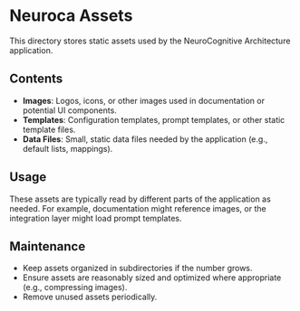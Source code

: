 # Neuroca Assets

This directory stores static assets used by the NeuroCognitive Architecture application.

## Contents

- **Images**: Logos, icons, or other images used in documentation or potential UI components.
- **Templates**: Configuration templates, prompt templates, or other static template files.
- **Data Files**: Small, static data files needed by the application (e.g., default lists, mappings).

## Usage

These assets are typically read by different parts of the application as needed. For example, documentation might reference images, or the integration layer might load prompt templates.

## Maintenance

- Keep assets organized in subdirectories if the number grows.
- Ensure assets are reasonably sized and optimized where appropriate (e.g., compressing images).
- Remove unused assets periodically.
